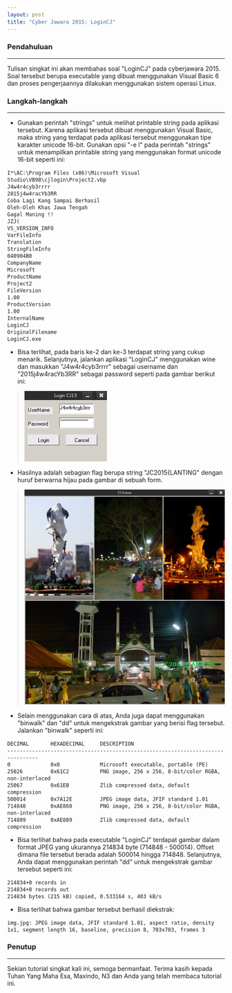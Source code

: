 ```yaml
---
layout: post
title: "Cyber Jawara 2015: LoginCJ"
---
```

### Pendahuluan
---

Tulisan singkat ini akan membahas soal "LoginCJ" pada cyberjawara 2015. Soal tersebut berupa executable yang dibuat menggunakan Visual Basic 6 dan proses pengerjaannya dilakukan menggunakan sistem operasi Linux.


### Langkah-langkah
---

* Gunakan perintah "strings" untuk melihat printable string pada aplikasi tersebut. Karena aplikasi tersebut dibuat menggunakan Visual Basic, maka string yang terdapat pada aplikasi tersebut menggunakan tipe karakter unicode 16-bit. Gunakan opsi "-e l" pada perintah "strings" untuk menampilkan printable string yang menggunakan format unicode 16-bit seperti ini:

```% strings -e l LoginCJ.exe
I*\AC:\Program Files (x86)\Microsoft Visual Studio\VB98\cjlogin\Project2.vbp
J4w4r4cyb3rrrr
2015j4w4racYb3RR
Coba Lagi Kang Sampai Berhasil
Oleh-Oleh Khas Jawa Tengah
Gagal Maning !!
JZJ(
VS_VERSION_INFO
VarFileInfo
Translation
StringFileInfo
040904B0
CompanyName
Microsoft
ProductName
Project2
FileVersion
1.00
ProductVersion
1.00
InternalName
LoginCJ
OriginalFilename
LoginCJ.exe
```

* Bisa terlihat, pada baris ke-2 dan ke-3 terdapat string yang cukup menarik. Selanjutnya, jalankan aplikasi "LoginCJ" menggunakan wine dan masukkan "J4w4r4cyb3rrrr" sebagai username dan "2015j4w4racYb3RR" sebagai password seperti pada gambar berikut ini:

>   ![Gambar 1](https://raw.githubusercontent.com/rndc/rndc.github.io/master/images/cj2k15-cjlogin-00.png)

* Hasilnya adalah sebagian flag berupa string "JC2015{LANTING" dengan huruf berwarna hijau pada gambar di sebuah form.

>   ![Gambar 1](https://raw.githubusercontent.com/rndc/rndc.github.io/master/images/cj2k15-cjlogin-01.png)

* Selain menggunakan cara di atas, Anda juga dapat menggunakan "binwalk" dan "dd" untuk mengekstrak gambar yang berisi flag tersebut. Jalankan "binwalk" seperti ini:

```% binwalk LoginCJ.exe
DECIMAL       HEXADECIMAL     DESCRIPTION
--------------------------------------------------------------------------------
0             0x0             Microsoft executable, portable (PE)
25026         0x61C2          PNG image, 256 x 256, 8-bit/color RGBA, non-interlaced
25067         0x61EB          Zlib compressed data, default compression
500014        0x7A12E         JPEG image data, JFIF standard 1.01
714848        0xAE860         PNG image, 256 x 256, 8-bit/color RGBA, non-interlaced
714889        0xAE889         Zlib compressed data, default compression
```

* Bisa terlihat bahwa pada executable "LoginCJ" terdapat gambar dalam format JPEG yang ukurannya 214834 byte (714848 - 500014). Offset dimana file tersebut berada adalah 500014 hingga 714848. Selanjutnya, Anda dapat menggunakan perintah "dd" untuk mengekstrak gambar tersebut seperti ini:

```% dd if=LoginCJ.exe of=img.jpg bs=1 skip=500014 count=$((714848 - 500014))
214834+0 records in
214834+0 records out
214834 bytes (215 kB) copied, 0.533164 s, 403 kB/s
```

* Bisa terlihat bahwa gambar tersebut berhasil diekstrak:

```% file img.jpg
img.jpg: JPEG image data, JFIF standard 1.01, aspect ratio, density 1x1, segment length 16, baseline, precision 8, 703x703, frames 3
```

### Penutup
---
Sekian tutorial singkat kali ini, semoga bermanfaat. Terima kasih kepada Tuhan Yang Maha Esa, Maxindo, N3 dan Anda yang telah membaca tutorial ini.
